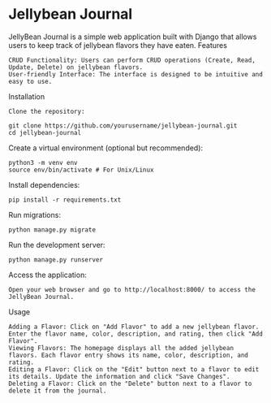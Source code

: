 # Jellybean Journal

JellyBean Journal is a simple web application built with Django that allows users to keep track of jellybean flavors they have eaten.
Features

    CRUD Functionality: Users can perform CRUD operations (Create, Read, Update, Delete) on jellybean flavors.
    User-friendly Interface: The interface is designed to be intuitive and easy to use.

Installation

    Clone the repository:

    git clone https://github.com/yourusername/jellybean-journal.git
    cd jellybean-journal

Create a virtual environment (optional but recommended):

    python3 -m venv env
    source env/bin/activate # For Unix/Linux

Install dependencies:

    pip install -r requirements.txt

Run migrations:

    python manage.py migrate

Run the development server:

    python manage.py runserver

Access the application:

    Open your web browser and go to http://localhost:8000/ to access the JellyBean Journal.

Usage

    Adding a Flavor: Click on "Add Flavor" to add a new jellybean flavor. Enter the flavor name, color, description, and rating, then click "Add Flavor".
    Viewing Flavors: The homepage displays all the added jellybean flavors. Each flavor entry shows its name, color, description, and rating.
    Editing a Flavor: Click on the "Edit" button next to a flavor to edit its details. Update the information and click "Save Changes".
    Deleting a Flavor: Click on the "Delete" button next to a flavor to delete it from the journal.
